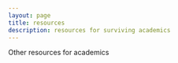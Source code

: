 ```yaml
---
layout: page
title: resources
description: resources for surviving academics
---
```


Other resources for academics
